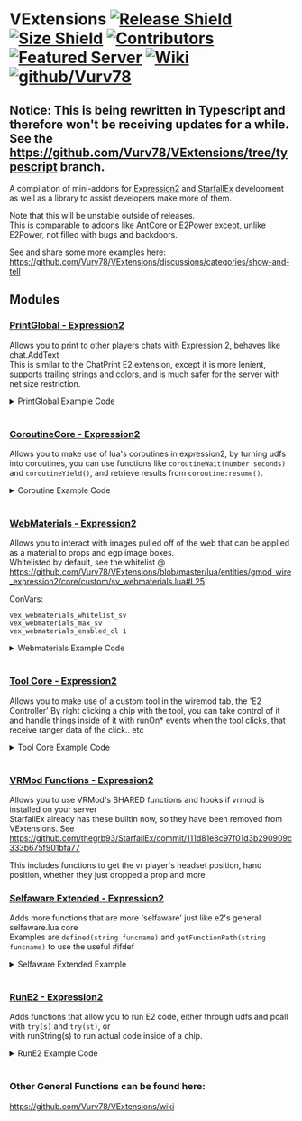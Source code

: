 # VExtensions [![Release Shield](https://img.shields.io/github/v/release/Vurv78/VExtensions)](https://github.com/Vurv78/VExtensions/releases/latest) [![Size Shield](https://img.shields.io/github/repo-size/Vurv78/VExtensions?color=red)](https://github.com/Vurv78/VExtensions/tree/master/lua) [![Contributors](https://img.shields.io/github/contributors/Vurv78/VExtensions)](https://github.com/Vurv78/VExtensions/contributors) [![Featured Server](https://img.shields.io/badge/Featured%20Server-E2%20Beyond%20Infinity-yellow)](steam://connect/69.140.244.127:27015) [![Wiki](https://img.shields.io/badge/Wiki-here-orange.svg)](https://github.com/Vurv78/VExtensions/wiki) [![github/Vurv78](https://img.shields.io/discord/824727565948157963?color=7289DA&label=chat&logo=discord)](https://discord.gg/epJFC6cNsw)

##  Notice: This is being rewritten in Typescript and therefore won't be receiving updates for a while. See the https://github.com/Vurv78/VExtensions/tree/typescript branch.

A compilation of mini-addons for [Expression2](https://github.com/wiremod/wire) and [StarfallEx](https://github.com/thegrb93/StarfallEx) development as well as a library to assist developers make more of them.

Note that this will be unstable outside of releases.  
This is comparable to addons like [AntCore](https://github.com/tockno/E2-AntCore) or E2Power except, unlike E2Power, not filled with bugs and backdoors.


See and share some more examples here: https://github.com/Vurv78/VExtensions/discussions/categories/show-and-tell

## Modules

### [PrintGlobal - Expression2](https://github.com/Vurv78/VExtensions/wiki/PrintGlobal)
Allows you to print to other players chats with Expression 2, behaves like chat.AddText  
This is similar to the ChatPrint E2 extension, except it is more lenient, supports trailing strings and colors, and is much safer for the server with net size restriction.
<details><summary>PrintGlobal Example Code</summary>

```ruby
@name Chat Colorer
@persist Owner:entity

# This chip hides your chat and prints instead,
# Turning your name blue and text gray.

if(first()){
    runOnChat(1)
    Owner = owner()
}elseif(chatClk(Owner)){
    hideChat(1)
    local Text = lastSaid()
    printGlobal(vec(50,50,200), Owner:name(), vec(255), ": ", vec(220), Text)
}
```
</details><br>

### [CoroutineCore - Expression2](https://github.com/Vurv78/VExtensions/wiki/CoroutineCore)
Allows you to make use of lua's coroutines in expression2, by turning udfs into coroutines, you can use functions like ``coroutineWait(number seconds)`` and ``coroutineYield()``, and retrieve results from ``coroutine:resume()``.
<details><summary>Coroutine Example Code</summary>

```ruby
@name CoroutineCore Example
@persist Co:coroutine
if(first()){
    function thread(){
        while(1){
            coroutineWait(5)
            print("5 seconds have passed")
        }
    }
    Co = coroutine("thread")
    runOnTick(1)
}elseif(tickClk()){
    if(Co:status()!="dead"){
        Co:resume()
    }
}

```
</details><br>


### [WebMaterials - Expression2](https://github.com/Vurv78/VExtensions/wiki/WebMaterials)
Allows you to interact with images pulled off of the web that can be applied as a material to props and egp image boxes.  
Whitelisted by default, see the whitelist @ https://github.com/Vurv78/VExtensions/blob/master/lua/entities/gmod_wire_expression2/core/custom/sv_webmaterials.lua#L25

ConVars:
```
vex_webmaterials_whitelist_sv
vex_webmaterials_max_sv
vex_webmaterials_enabled_cl 1
```

<details><summary>Webmaterials Example Code</summary>

```ruby
@name Webmaterials Prop Example
@persist P:entity M:webmaterial
# Spawns box with some beautiful rust evangelism on it
if(first()){
    P = propSpawn("models/hunter/blocks/cube075x075x075.mdl",entity():pos(),ang(),0)
    M = webMaterial("https://i.imgur.com/lfBBhiE.png")
    interval(100)
}else{
    P:setMaterial( M )
}
```
</details><br>

### [Tool Core - Expression2](https://github.com/Vurv78/VExtensions/wiki/Tool-Core)
Allows you to make use of a custom tool in the wiremod tab, the 'E2 Controller'
By right clicking a chip with the tool, you can take control of it and handle things inside of it with runOn* events when the tool clicks, that receive ranger data of the click.. etc
<details><summary>Tool Core Example Code</summary>

```ruby
@name Hologram Placer Example
@persist HoloInd ColorInd Colors:array SelectedColor:vector
# Example of how to use the E2 Controller from VExtensions.

if(first()){
    runOnE2CLeftClick(1)
    runOnE2CReload(1)
    runOnE2CRightClick(1)

    # These are the colors that will be cycled through when we right click.
    Colors = array(
        vec(255,0,0), # Red
        vec(255,69,0), # Orange
        vec(255,255,0), # Yellow
        vec(0,255,0), # Green
        vec(0,255,200), # Aqua
        vec(0,0,255), # Blue
        vec(180,0,255), # Purple
        vec(255,0,255) # Pink
    )
    ColorInd = 1
    SelectedColor = Colors[1,vector]
}elseif(e2CLeftMouseClk()){
    local RData = lastE2CRangerInfo()
    local Pos = RData:pos()
    local Normal = RData:hitNormal()
    holoCreate(HoloInd,Pos,vec(1,5,5),Normal:toAngle(),SelectedColor)
    HoloInd = (HoloInd+1)%holoMaxAmount()
}elseif(e2CReloadClk()){
    print("Deleted all holos!")
    HoloInd = 0
    holoDeleteAll(1)
}elseif(e2CRightMouseClk()){
    ColorInd = (ColorInd+1)%Colors:count()
    SelectedColor = Colors[ColorInd+1,vector]
    printColor(SelectedColor,"Changed Color!")
}

```
</details><br>

### [VRMod Functions - Expression2](https://github.com/Vurv78/VExtensions/wiki/VRMod)

Allows you to use VRMod's SHARED functions and hooks if vrmod is installed on your server  
StarfallEx already has these builtin now, so they have been removed from VExtensions. See https://github.com/thegrb93/StarfallEx/commit/111d81e8c97f01d3b290909c333b675f901bfa77

This includes functions to get the vr player's headset position, hand position, whether they just dropped a prop and more


### [Selfaware Extended - Expression2](https://github.com/Vurv78/VExtensions/wiki/SelfAware-Extended)

Adds more functions that are more 'selfaware' just like e2's general selfaware.lua core  
Examples are ``defined(string funcname)`` and ``getFunctionPath(string funcname)`` to use the useful #ifdef
<details><summary>Selfaware Extended Example</summary>

```ruby
@name SelfAware Extended Example
# Say a function name in chat, and the chip will print the OPS cost of the function.

if(first()){
    runOnChat(1)
}elseif(chatClk()){
    local YELLOW = vec(255,255,50)
    local WHITE = vec(255)
    local RED = vec(200,70,70)

    local FuncName = lastSaid():explode(" ")[1,string]
    local FuncData = getBuiltinFuncInfo(FuncName)
    if(FuncData){
        local OPSCost = FuncData[3,number]
        printGlobal(RED, "Function", WHITE, ": ", YELLOW, FuncName, RED, "\nCosts", WHITE, ": ", YELLOW, OPSCost, " ops")
    }else{
        printGlobal(RED, "No function data found for: ", YELLOW, FuncName)
    }
}

```
</details><br>

### [RunE2 - Expression2](https://github.com/Vurv78/VExtensions/wiki/RunE2)

Adds functions that allow you to run E2 code, either through udfs and pcall with ``try(s)`` and ``try(st)``, or  
with runString(s) to run actual code inside of a chip.
<details><summary>RunE2 Example Code</summary>

```ruby
@name RunE2 Example
print( runString("error(\"test\")", 1) ) #--> "test"
```
</details><br>

### Other General Functions can be found here:
https://github.com/Vurv78/VExtensions/wiki
